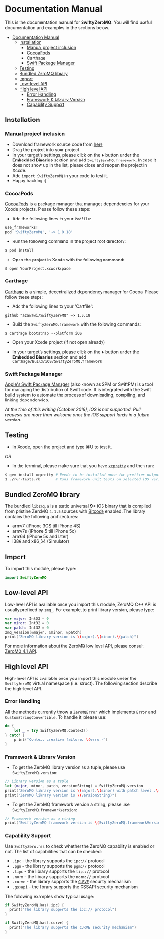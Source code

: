# Documentation Manual

This is the documentation manual for **SwiftyZeroMQ**. You will find useful
documentation and examples in the sections below.

- [Documentation Manual](#documentation-manual)
  - [Installation](#installation)
    - [Manual project inclusion](#manual-project-inclusion)
    - [CocoaPods](#cocoapods)
    - [Carthage](#carthage)
    - [Swift Package Manager](#swift-package-manager)
  - [Testing](#testing)
  - [Bundled ZeroMQ library](#bundled-zeromq-library)
  - [Import](#import)
  - [Low-level API](#low-level-api)
  - [High level API](#high-level-api)
    - [Error Handling](#error-handling)
    - [Framework & Library Version](#framework-library-version)
    - [Capability Support](#capabilityfeature-support)

## Installation

### Manual project inclusion

* Download framework source code from [here](https://github.com/azawawi/SwiftyZeroMQ/releases/)
* Drag the project into your project.
* In your target's settings, please click on the **+** button under the
**Embedded Binaries** section and add `SwiftyZeroMQ.framework`. In case it does
not show up in the list, please close and reopen the project in Xcode.
* Add `import SwiftyZeroMQ` in your code to test it.
* Happy hacking :)

### CocoaPods

[CocoaPods](http://cocoapods.org) is a package manager that manages dependencies
for your Xcode projects. Please follow these steps:

- Add the following lines to your `Podfile`:
```ruby
use_frameworks!
pod 'SwiftyZeroMQ', '~> 1.0.18'
```

- Run the following command in the project root directory:
```bash
$ pod install
```

- Open the project in Xcode with the following command:
```bash
$ open YourProject.xcworkspace
```

### Carthage

[Carthage](http://github.com/Carthage/Carthage) is a simple, decentralized
dependency manager for Cocoa. Please follow these steps:

- Add the following lines to your 'Cartfile':
```
github "azawawi/SwiftyZeroMQ" ~> 1.0.18
```

- Build the `SwiftyZeroMQ.framework` with the following commands:
```
$ carthage bootstrap --platform iOS
```

- Open your Xcode project (if not open already)

- In your target's settings, please click on the **+** button under the
**Embedded Binaries** section and add
`Carthage/Build/iOS/SwiftyZeroMQ.framework`

### Swift Package Manager

[Apple's Swift Package Manager](http://swift.org/package-manager) (also known as
SPM or SwiftPM) is a tool for managing the distribution of Swift code. It is
integrated with the Swift build system to automate the process of downloading,
compiling, and linking dependencies.

*At the time of this writing (October 2016), iOS is not supported.
Pull requests are more than welcome once the iOS support lands in a future
version.*

## Testing

- In Xcode, open the project and type ⌘U to test it.

*OR*

- In the terminal, please make sure that you have
[`xcpretty`](https://github.com/supermarin/xcpretty) and then run:
```bash
$ gem install xcpretty # Needs to be installed once for prettier output
$ ./run-tests.rb       # Runs framework unit tests on selected iOS versions
```

## Bundled ZeroMQ library

The bundled `libzmq.a` is a static universal **9+** iOS binary that is compiled
from pristine ZeroMQ `4.1.5` sources with [Bitcode](https://developer.apple.com/library/content/documentation/IDEs/Conceptual/AppDistributionGuide/AppThinning/AppThinning.html) enabled. The library contains the following architectures:
- armv7  (iPhone 3GS till iPhone 4S)
- armv7s (iPhone 5 till iPhone 5c)
- arm64  (iPhone 5s and later)
- i386 and x86_64  (Simulator)

## Import

To import this module, please type:

```swift
import SwiftyZeroMQ
```

## Low-level API

Low-level API is available once you import this module, ZeroMQ C++ API is
usually prefixed by `zmq_`. For example, to print library version, please
type:

```swift
var major: Int32 = 0
var minor: Int32 = 0
var patch: Int32 = 0
zmq_version(&major, &minor, &patch)
print("ZeroMQ library version is \(major).\(minor).\(patch)")
```

For more information about the ZeroMQ low level API, please consult
[ZeroMQ 4.1 API](http://api.zeromq.org/4-1:_start).

## High level API

High-level API is available once you import this module under the `SwiftyZeroMQ`
virtual namespace (i.e. struct). The following section describe the high-level
API.

### Error Handling

All the methods currently throw a `ZeroMQError` which implements `Error` and
`CustomStringConvertible`. To handle it, please use:

```swift
do {
    let _ = try SwiftyZeroMQ.Context()
} catch {
    print("Context creation failure: \(error)")
}
```

### Framework & Library Version

- To get the ZeroMQ library version as a tuple, please use
`SwiftyZeroMQ.version`:

```swift
// Library version as a tuple
let (major, minor, patch, versionString) = SwiftyZeroMQ.version
print("ZeroMQ library version is \(major).\(minor) with patch level .\(patch)")
print("ZeroMQ library version is \(versionString)")
```

- To get the ZeroMQ framework version a string, please use
`SwiftyZeroMQ.frameworkVersion`:

```swift
// Framework version as a string
print("SwiftyZeroMQ framework version is \(SwiftyZeroMQ.frameworkVersion)")
```

### Capability Support

Use `SwiftyZero.has` to check whether the ZeroMQ capability is enabled or not.
The list of capabilities that can be checked:
- `.ipc`    - the library supports the `ipc://` protocol
- `.pgm`    - the library supports the `pgm://` protocol
- `.tipc`   - the library supports the `tipc://` protocol
- `.norm`   - the library supports the `norm://` protocol
- `.curve`  - the library supports the [`CURVE`](http://curvezmq.org) security
  mechanism
- `.gssapi` - the library supports the GSSAPI security mechanism

The following examples show typical usage:

```swift
if SwiftyZeroMQ.has(.ipc) {
  print("The library supports the ipc:// protocol")
}

if SwiftyZeroMQ.has(.curve) {
  print("The library supports the CURVE security mechanism")
}
```
